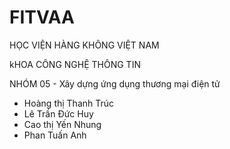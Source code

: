 # FITVAA 

HỌC VIỆN HÀNG KHÔNG VIỆT NAM
 
kHOA CÔNG NGHỆ THÔNG TIN

NHÓM 05 - Xây dựng ứng dụng thương mại điện tử
- Hoàng thị Thanh Trúc
- Lê Trần Đức Huy
- Cao thị Yến Nhung
- Phan Tuấn Anh
